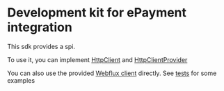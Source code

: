 # Development kit for ePayment integration

This sdk provides a spi.

To use it, you can implement [HttpClient](java/base-client/src/main/java/no/bankaxept/epayment/client/base/http/HttpClient.java) and [HttpClientProvider](java/base-client/src/main/java/no/bankaxept/epayment/client/base/spi/HttpClientProvider.java)

You can also use the provided [Webflux client](java/webflux-client) directly. See [tests](java/webflux-client/src/test/java/no/bankaxept/epayment/client/webflux/WebFluxBaseClientTest.java) for some examples